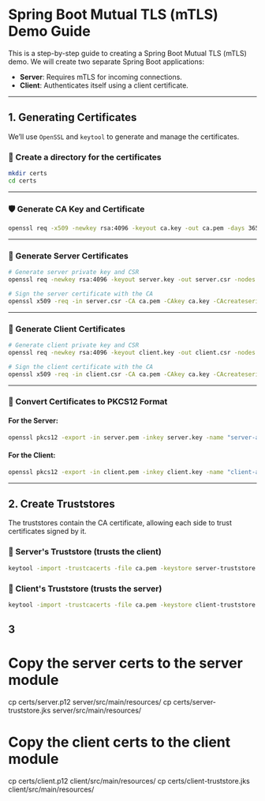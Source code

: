 # Spring Boot Mutual TLS (mTLS) Demo Guide

This is a step-by-step guide to creating a Spring Boot Mutual TLS (mTLS) demo. We will create two separate Spring Boot applications:

- **Server**: Requires mTLS for incoming connections.
- **Client**: Authenticates itself using a client certificate.

---

## 1. Generating Certificates

We’ll use `OpenSSL` and `keytool` to generate and manage the certificates.

### 📁 Create a directory for the certificates

```bash
mkdir certs
cd certs
```

---

### 🛡️ Generate CA Key and Certificate

```bash
openssl req -x509 -newkey rsa:4096 -keyout ca.key -out ca.pem -days 365 -nodes -subj "/CN=My-CA"
```

---

### 🔐 Generate Server Certificates

```bash
# Generate server private key and CSR
openssl req -newkey rsa:4096 -keyout server.key -out server.csr -nodes -subj "/CN=localhost"

# Sign the server certificate with the CA
openssl x509 -req -in server.csr -CA ca.pem -CAkey ca.key -CAcreateserial -out server.pem -days 365
```

---

### 🔐 Generate Client Certificates

```bash
# Generate client private key and CSR
openssl req -newkey rsa:4096 -keyout client.key -out client.csr -nodes -subj "/CN=My-Client"

# Sign the client certificate with the CA
openssl x509 -req -in client.csr -CA ca.pem -CAkey ca.key -CAcreateserial -out client.pem -days 365
```

---

### 🔄 Convert Certificates to PKCS12 Format

#### For the Server:

```bash
openssl pkcs12 -export -in server.pem -inkey server.key -name "server-alias" -out server.p12 -passout pass:password
```

#### For the Client:

```bash
openssl pkcs12 -export -in client.pem -inkey client.key -name "client-alias" -out client.p12 -passout pass:password
```

---

## 2. Create Truststores

The truststores contain the CA certificate, allowing each side to trust certificates signed by it.

### 🤝 Server's Truststore (trusts the client)

```bash
keytool -import -trustcacerts -file ca.pem -keystore server-truststore.jks -storepass password -alias ca
```

### 🤝 Client's Truststore (trusts the server)

```bash
keytool -import -trustcacerts -file ca.pem -keystore client-truststore.jks -storepass password -alias ca
```


## 3
# Copy the server certs to the server module
cp certs/server.p12 server/src/main/resources/
cp certs/server-truststore.jks server/src/main/resources/

# Copy the client certs to the client module
cp certs/client.p12 client/src/main/resources/
cp certs/client-truststore.jks client/src/main/resources/
